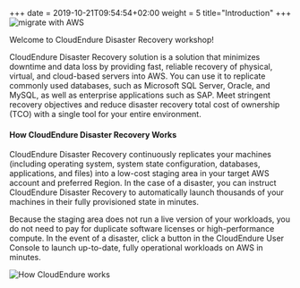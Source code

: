 
+++
date = 2019-10-21T09:54:54+02:00
weight = 5
title="Introduction"
+++
<img style="position: sticky; top:0px; right: 0px" src="/intro/cloudendure_banner.PNG" alt="migrate with AWS" />

Welcome to CloudEndure Disaster Recovery workshop!

CloudEndure Disaster Recovery solution is a solution that minimizes downtime and data loss by providing fast, reliable recovery of physical, virtual, and cloud-based servers into AWS.
You can use it to replicate commonly used databases, such as Microsoft SQL Server, Oracle, and MySQL, as well as enterprise applications such as SAP. Meet stringent recovery objectives and reduce disaster recovery total cost of ownership (TCO) with a single tool for your entire environment.
<!-- <img src="/intro/cloudendure_benefits.png" alt="Cloud Endure Benefits"> -->

#### How CloudEndure Disaster Recovery Works
CloudEndure Disaster Recovery continuously replicates your machines (including operating system, system state configuration, databases, applications, and files) into a low-cost staging area in your target AWS account and preferred Region. In the case of a disaster, you can instruct CloudEndure Disaster Recovery to automatically launch thousands of your machines in their fully provisioned state in minutes.

Because the staging area does not run a live version of your workloads, you do not need to pay for duplicate software licenses or high-performance compute. In the event of a disaster, click a button in the CloudEndure User Console to launch up-to-date, fully operational workloads on AWS in minutes.

<img src="https://d1.awsstatic.com/products/CloudEndure/CloudEndure_Disaster_Recovery_Architecture_v2.3ae714976d6a72508467f7e40546dffd712dae9d.jpg?classes=shadow" alt="How CloudEndure works">
